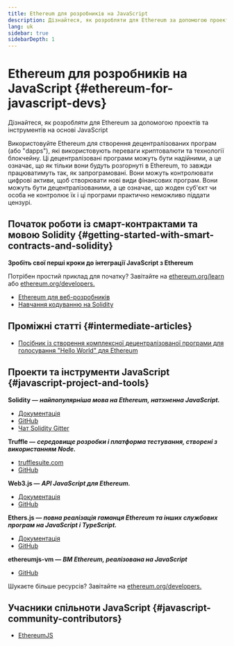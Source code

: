 ```yaml
---
title: Ethereum для розробників на JavaScript
description: Дізнайтеся, як розробляти для Ethereum за допомогою проектів та інструментів на основі JavaScript
lang: uk
sidebar: true
sidebarDepth: 1
---
```


# Ethereum для розробників на JavaScript {#ethereum-for-javascript-devs}

<div class="featured">Дізнайтеся, як розробляти для Ethereum за допомогою проектів та інструментів на основі JavaScript</div>

Використовуйте Ethereum для створення децентралізованих програм (або "dapps"), які використовують переваги криптовалюти та технології блокчейну. Ці децентралізовані програми можуть бути надійними, а це означає, що як тільки вони будуть розгорнуті в Ethereum, то завжди працюватимуть так, як запрограмовані. Вони можуть контролювати цифрові активи, щоб створювати нові види фінансових програм. Вони можуть бути децентралізованими, а це означає, що жоден суб'єкт чи особа не контролює їх і ці програми практично неможливо піддати цензурі.

## Початок роботи із смарт-контрактами та мовою Solidity {#getting-started-with-smart-contracts-and-solidity}

**Зробіть свої перші кроки до інтеграції JavaScript з Ethereum**

Потрібен простий приклад для початку? Завітайте на [ethereum.org/learn](/uk/learn/) або [ethereum.org/developers.](/uk/developers/)

- [Ethereum для веб-розробників](https://medium.com/@mvmurthy/ethereum-for-web-developers-890be23d1d0c)
- [Навчання кодуванню на Solidity](https://cryptozombies.io/en/solidity)

## Проміжні статті {#intermediate-articles}

- [Посібник із створення комплексної децентралізованої програми для голосування "Hello World" для Ethereum](https://medium.com/@mvmurthy/full-stack-hello-world-voting-ethereum-dapp-tutorial-part-1-40d2d0d807c2)

## Проекти та інструменти JavaScript {#javascript-project-and-tools}

**Solidity —** **_найпопулярніша мова на Ethereum, натхненна JavaScript._**

- [Документація](https://solidity.readthedocs.io)
- [GitHub](https://github.com/ethereum/solidity/)
- [Чат Solidity Gitter](https://gitter.im/ethereum/solidity/)

**Truffle —** **_середовище розробки і платформа тестування, створені з використанням Node._**

- [trufflesuite.com](https://www.trufflesuite.com/)
- [GitHub](https://github.com/trufflesuite/truffle)

**Web3.js —** **_API JavaScript для Ethereum._**

- [Документація](https://web3js.readthedocs.io/en/1.0/)
- [GitHub](https://github.com/ethereum/web3.js/)

**Ethers.js —** **_повна реалізація гаманця Ethereum та інших службових програм на JavaScript і TypeScript._**

- [Документація](https://docs.ethers.io/)
- [GitHub](https://github.com/ethers-io/ethers.js/)

**ethereumjs-vm —** **_ВМ Ethereum, реалізована на JavaScript_**

- [GitHub](https://github.com/ethereumjs/ethereumjs-vm)

Шукаєте більше ресурсів? Завітайте на [ethereum.org/developers.](/uk/developers/)

## Учасники спільноти JavaScript {#javascript-community-contributors}

- [EthereumJS](https://ethereumjs.github.io)
